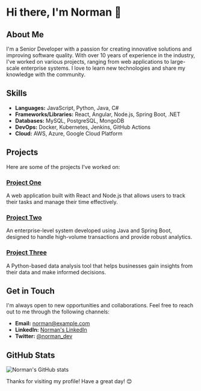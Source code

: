 # Hi there, I'm Norman 👋

## About Me
I'm a Senior Developer with a passion for creating innovative solutions and improving software quality. With over 10 years of experience in the industry, I've worked on various projects, ranging from web applications to large-scale enterprise systems. I love to learn new technologies and share my knowledge with the community.

## Skills
- **Languages:** JavaScript, Python, Java, C#
- **Frameworks/Libraries:** React, Angular, Node.js, Spring Boot, .NET
- **Databases:** MySQL, PostgreSQL, MongoDB
- **DevOps:** Docker, Kubernetes, Jenkins, GitHub Actions
- **Cloud:** AWS, Azure, Google Cloud Platform

## Projects
Here are some of the projects I've worked on:

### [Project One](https://github.com/normansrgn/project-one)
A web application built with React and Node.js that allows users to track their tasks and manage their time effectively.

### [Project Two](https://github.com/normansrgn/project-two)
An enterprise-level system developed using Java and Spring Boot, designed to handle high-volume transactions and provide robust analytics.

### [Project Three](https://github.com/normansrgn/project-three)
A Python-based data analysis tool that helps businesses gain insights from their data and make informed decisions.

## Get in Touch
I'm always open to new opportunities and collaborations. Feel free to reach out to me through the following channels:

- **Email:** norman@example.com
- **LinkedIn:** [Norman's LinkedIn](https://www.linkedin.com/in/norman)
- **Twitter:** [@norman_dev](https://twitter.com/norman_dev)

## GitHub Stats
![Norman's GitHub stats](https://github-readme-stats.vercel.app/api?username=normansrgn&show_icons=true&theme=radical)

Thanks for visiting my profile! Have a great day! 😊
